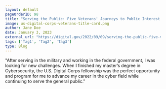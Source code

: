 ```yaml
---
layout: default
pageOrderID: 98
title: "Serving the Public: Five Veterans' Journeys to Public Interest Tech"
image: us-digital-corps-veterans-title-card.png
author: Jane Doe
date: January 3, 2023
external_url: "https://digital.gov/2022/09/09/serving-the-public-five-veterans-journeys-to-public-interest-tech/"
tags: ['Tag1', 'Tag2', 'Tag3']
type: Blog
---
```



"After serving in the military and working in the federal government, I was looking for new challenges. When I finished my master’s degree in Cybersecurity, the U.S. Digital Corps fellowship was the perfect opportunity and program for me to advance my career in the cyber field while continuing to serve the general public."